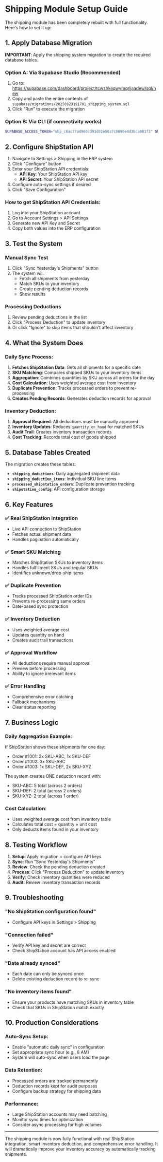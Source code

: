 # Shipping Module Setup Guide

The shipping module has been completely rebuilt with full functionality. Here's how to set it up:

## 1. Apply Database Migration

**IMPORTANT**: Apply the shipping system migration to create the required database tables.

### Option A: Via Supabase Studio (Recommended)
1. Go to: https://supabase.com/dashboard/project/tcwzhkeqwymqrljaadew/sql/new
2. Copy and paste the entire contents of `supabase/migrations/20250923191701_shipping_system.sql`
3. Click "Run" to execute the migration

### Option B: Via CLI (if connectivity works)
```bash
SUPABASE_ACCESS_TOKEN="sbp_c6ac77ad960c391d02e50a7c8690e4d3bca081f3" SUPABASE_DB_PASSWORD="pCEOUeoTA0xTtt2Y" ~/.local/bin/supabase db push --linked
```

## 2. Configure ShipStation API

1. Navigate to Settings > Shipping in the ERP system
2. Click "Configure" button
3. Enter your ShipStation API credentials:
   - **API Key**: Your ShipStation API key
   - **API Secret**: Your ShipStation API secret
4. Configure auto-sync settings if desired
5. Click "Save Configuration"

### How to get ShipStation API Credentials:
1. Log into your ShipStation account
2. Go to Account Settings > API Settings
3. Generate new API Key and Secret
4. Copy both values into the ERP configuration

## 3. Test the System

### Manual Sync Test
1. Click "Sync Yesterday's Shipments" button
2. The system will:
   - Fetch all shipments from yesterday
   - Match SKUs to your inventory
   - Create pending deduction records
   - Show results

### Processing Deductions
1. Review pending deductions in the list
2. Click "Process Deduction" to update inventory
3. Or click "Ignore" to skip items that shouldn't affect inventory

## 4. What the System Does

### Daily Sync Process:
1. **Fetches ShipStation Data**: Gets all shipments for a specific date
2. **SKU Matching**: Compares shipped SKUs to your inventory items
3. **Aggregation**: Combines quantities by SKU across all orders for the day
4. **Cost Calculation**: Uses weighted average cost from inventory
5. **Duplicate Prevention**: Tracks processed orders to prevent re-processing
6. **Creates Pending Records**: Generates deduction records for approval

### Inventory Deduction:
1. **Approval Required**: All deductions must be manually approved
2. **Inventory Updates**: Reduces `quantity_on_hand` for matched SKUs
3. **Audit Trail**: Creates inventory transaction records
4. **Cost Tracking**: Records total cost of goods shipped

## 5. Database Tables Created

The migration creates these tables:

- **`shipping_deductions`**: Daily aggregated shipment data
- **`shipping_deduction_items`**: Individual SKU line items
- **`processed_shipstation_orders`**: Duplicate prevention tracking
- **`shipstation_config`**: API configuration storage

## 6. Key Features

### ✅ Real ShipStation Integration
- Live API connection to ShipStation
- Fetches actual shipment data
- Handles pagination automatically

### ✅ Smart SKU Matching
- Matches ShipStation SKUs to inventory items
- Handles fulfillment SKUs and regular SKUs
- Identifies unknown/drop-ship items

### ✅ Duplicate Prevention
- Tracks processed ShipStation order IDs
- Prevents re-processing same orders
- Date-based sync protection

### ✅ Inventory Deduction
- Uses weighted average cost
- Updates quantity on hand
- Creates audit trail transactions

### ✅ Approval Workflow
- All deductions require manual approval
- Preview before processing
- Ability to ignore irrelevant items

### ✅ Error Handling
- Comprehensive error catching
- Fallback mechanisms
- Clear status reporting

## 7. Business Logic

### Daily Aggregation Example:
If ShipStation shows these shipments for one day:
- Order #1001: 2x SKU-ABC, 1x SKU-DEF
- Order #1002: 3x SKU-ABC
- Order #1003: 1x SKU-DEF, 2x SKU-XYZ

The system creates ONE deduction record with:
- SKU-ABC: 5 total (across 2 orders)
- SKU-DEF: 2 total (across 2 orders)
- SKU-XYZ: 2 total (across 1 order)

### Cost Calculation:
- Uses weighted average cost from inventory table
- Calculates total cost = quantity × unit cost
- Only deducts items found in your inventory

## 8. Testing Workflow

1. **Setup**: Apply migration + configure API keys
2. **Sync**: Run "Sync Yesterday's Shipments"
3. **Review**: Check the pending deduction created
4. **Process**: Click "Process Deduction" to update inventory
5. **Verify**: Check inventory quantities were reduced
6. **Audit**: Review inventory transaction records

## 9. Troubleshooting

### "No ShipStation configuration found"
- Configure API keys in Settings > Shipping

### "Connection failed"
- Verify API key and secret are correct
- Check ShipStation account has API access enabled

### "Date already synced"
- Each date can only be synced once
- Delete existing deduction record to re-sync

### "No inventory items found"
- Ensure your products have matching SKUs in inventory table
- Check that SKUs in ShipStation match exactly

## 10. Production Considerations

### Auto-Sync Setup:
- Enable "automatic daily sync" in configuration
- Set appropriate sync hour (e.g., 8 AM)
- System will auto-sync when users load the page

### Data Retention:
- Processed orders are tracked permanently
- Deduction records kept for audit purposes
- Configure backup strategy for shipping data

### Performance:
- Large ShipStation accounts may need batching
- Monitor sync times for optimization
- Consider async processing for high volumes

---

The shipping module is now fully functional with real ShipStation integration, smart inventory deduction, and comprehensive error handling. It will dramatically improve your inventory accuracy by automatically tracking shipments.